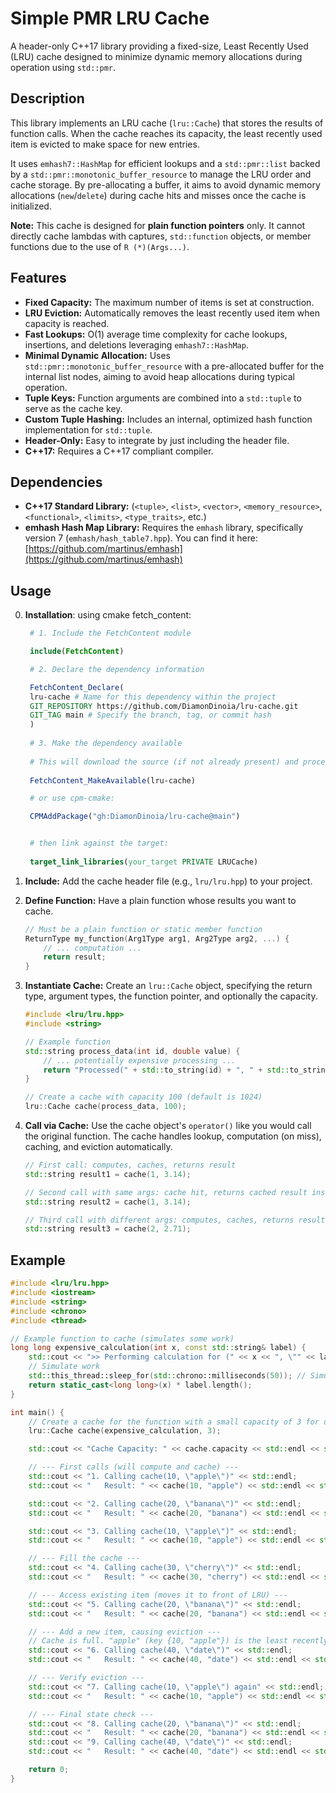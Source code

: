 # Simple PMR LRU Cache

A header-only C++17 library providing a fixed-size, Least Recently Used (LRU) cache designed to minimize dynamic memory
allocations during operation using `std::pmr`.

## Description

This library implements an LRU cache (`lru::Cache`) that stores the results of function calls. When the cache reaches
its capacity, the least recently used item is evicted to make space for new entries.

It uses `emhash7::HashMap` for efficient lookups and a `std::pmr::list` backed by a
`std::pmr::monotonic_buffer_resource` to manage the LRU order and cache storage. By pre-allocating a buffer, it aims to
avoid dynamic memory allocations (`new`/`delete`) during cache hits and misses once the cache is initialized.

**Note:** This cache is designed for **plain function pointers** only. It cannot directly cache lambdas with captures,
`std::function` objects, or member functions due to the use of `R (*)(Args...)`.

## Features

* **Fixed Capacity:** The maximum number of items is set at construction.
* **LRU Eviction:** Automatically removes the least recently used item when capacity is reached.
* **Fast Lookups:** O(1) average time complexity for cache lookups, insertions, and deletions leveraging
  `emhash7::HashMap`.
* **Minimal Dynamic Allocation:** Uses `std::pmr::monotonic_buffer_resource` with a pre-allocated buffer for the
  internal list nodes, aiming to avoid heap allocations during typical operation.
* **Tuple Keys:** Function arguments are combined into a `std::tuple` to serve as the cache key.
* **Custom Tuple Hashing:** Includes an internal, optimized hash function implementation for `std::tuple`.
* **Header-Only:** Easy to integrate by just including the header file.
* **C++17:** Requires a C++17 compliant compiler.

## Dependencies

* **C++17 Standard Library:** (`<tuple>`, `<list>`, `<vector>`, `<memory_resource>`, `<functional>`, `<limits>`,
  `<type_traits>`, etc.)
* **emhash Hash Map Library:** Requires the `emhash` library, specifically version 7 (`emhash/hash_table7.hpp`). You can
  find it here: [https://github.com/martinus/emhash](https://github.com/martinus/emhash)

## Usage

0. **Installation**: using cmake fetch_content:
   ```cmake
    # 1. Include the FetchContent module

    include(FetchContent)

    # 2. Declare the dependency information

    FetchContent_Declare(
    lru-cache # Name for this dependency within the project
    GIT_REPOSITORY https://github.com/DiamonDinoia/lru-cache.git
    GIT_TAG main # Specify the branch, tag, or commit hash
    )
    
    # 3. Make the dependency available
    
    # This will download the source (if not already present) and process its CMakeLists.txt
    
    FetchContent_MakeAvailable(lru-cache)
   
    # or use cpm-cmake:
   
    CPMAddPackage("gh:DiamonDinoia/lru-cache@main")

   
    # then link against the target:
    
    target_link_libraries(your_target PRIVATE LRUCache)
   

    ```

1. **Include:** Add the cache header file (e.g., `lru/lru.hpp`) to your project.
2. **Define Function:** Have a plain function whose results you want to cache.
   ```c++
   // Must be a plain function or static member function
   ReturnType my_function(Arg1Type arg1, Arg2Type arg2, ...) {
       // ... computation ...
       return result;
   }
   ```
3. **Instantiate Cache:** Create an `lru::Cache` object, specifying the return type, argument types, the function
   pointer, and optionally the capacity.
   ```c++
   #include <lru/lru.hpp>
   #include <string>

   // Example function
   std::string process_data(int id, double value) {
       // ... potentially expensive processing ...
       return "Processed(" + std::to_string(id) + ", " + std::to_string(value) + ")";
   }

   // Create a cache with capacity 100 (default is 1024)
   lru::Cache cache(process_data, 100);
   ```
4. **Call via Cache:** Use the cache object's `operator()` like you would call the original function. The cache handles
   lookup, computation (on miss), caching, and eviction automatically.
   ```c++
   // First call: computes, caches, returns result
   std::string result1 = cache(1, 3.14);

   // Second call with same args: cache hit, returns cached result instantly
   std::string result2 = cache(1, 3.14);

   // Third call with different args: computes, caches, returns result
   std::string result3 = cache(2, 2.71);
   ```

## Example

```c++
#include <lru/lru.hpp>
#include <iostream>
#include <string>
#include <chrono>
#include <thread>

// Example function to cache (simulates some work)
long long expensive_calculation(int x, const std::string& label) {
    std::cout << ">> Performing calculation for (" << x << ", \"" << label << "\")..." << std::endl;
    // Simulate work
    std::this_thread::sleep_for(std::chrono::milliseconds(50)); // Simulate delay
    return static_cast<long long>(x) * label.length();
}

int main() {
    // Create a cache for the function with a small capacity of 3 for demonstration
    lru::Cache cache(expensive_calculation, 3);

    std::cout << "Cache Capacity: " << cache.capacity << std::endl << std::endl;

    // --- First calls (will compute and cache) ---
    std::cout << "1. Calling cache(10, \"apple\")" << std::endl;
    std::cout << "   Result: " << cache(10, "apple") << std::endl << std::endl; // Computes

    std::cout << "2. Calling cache(20, \"banana\")" << std::endl;
    std::cout << "   Result: " << cache(20, "banana") << std::endl << std::endl; // Computes

    std::cout << "3. Calling cache(10, \"apple\")" << std::endl;
    std::cout << "   Result: " << cache(10, "apple") << std::endl << std::endl; // Cache Hit! (Should not print "Performing calculation...")

    // --- Fill the cache ---
    std::cout << "4. Calling cache(30, \"cherry\")" << std::endl;
    std::cout << "   Result: " << cache(30, "cherry") << std::endl << std::endl; // Computes (Cache size is now 3)

    // --- Access existing item (moves it to front of LRU) ---
    std::cout << "5. Calling cache(20, \"banana\")" << std::endl;
    std::cout << "   Result: " << cache(20, "banana") << std::endl << std::endl; // Cache Hit! (LRU order now: banana, cherry, apple)

    // --- Add a new item, causing eviction ---
    // Cache is full. "apple" (key {10, "apple"}) is the least recently used.
    std::cout << "6. Calling cache(40, \"date\")" << std::endl;
    std::cout << "   Result: " << cache(40, "date") << std::endl << std::endl;   // Computes, Evicts {10, "apple"} (LRU order: date, banana, cherry)

    // --- Verify eviction ---
    std::cout << "7. Calling cache(10, \"apple\") again" << std::endl;
    std::cout << "   Result: " << cache(10, "apple") << std::endl << std::endl; // Computes again (was evicted)

    // --- Final state check ---
    std::cout << "8. Calling cache(20, \"banana\")" << std::endl;
    std::cout << "   Result: " << cache(20, "banana") << std::endl << std::endl; // Cache Hit!
    std::cout << "9. Calling cache(40, \"date\")" << std::endl;
    std::cout << "   Result: " << cache(40, "date") << std::endl << std::endl;   // Cache Hit!

    return 0;
}
